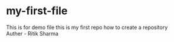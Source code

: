 # my-first-file
This is for demo file this is my first repo how to create a repository
<br>
Auther - Ritik Sharma
